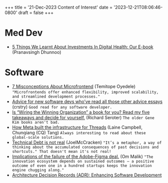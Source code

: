 +++
title = '21-Dec-2023 Content of Interest'
date = '2023-12-21T08:06:46-0800'
draft = false
+++


# Med Dev

-   [5 Things We Learnt About Investments In Digital Health: Our E-book](https://medicalfuturist.com/5-things-we-learnt-about-investments-in-digital-health-new-e-book) (Pranavsingh Dhunnoo)


# Software

-   [7 Misconceptions About Microfrontend](https://semaphoreci.com/blog/misconceptions-microfrontend) (Temitope Oyedele)
    `"Microfrontends offer enhanced flexibility, improved scalability, and streamlined development processes."`
-   [Advice for new software devs who&rsquo;ve read all those other advice essays](https://buttondown.email/hillelwayne/archive/advice-for-new-software-devs-whove-read-all-those/) (crstry)
    `Good read for any software developer.`
-   [Is “Wiring the Winning Organization” a book for you? Read my five takeaways and decide for yourself.](https://seroter.com/2023/12/20/is-wiring-the-winning-organization-a-book-for-you-read-my-five-takeaways-and-decide-for-yourself/) (Richard Seroter)
    `The older Gene Kim books aren't bad.`
-   [How Meta built the infrastructure for Threads](https://engineering.fb.com/2023/12/19/core-infra/how-meta-built-the-infrastructure-for-threads/) (Laine Campbell, Chunqiang (CQ) Tang) `Always interesting to read about these global-scale solutions.`
-   [Technical Debt is not real](https://www.foxhound.systems/blog/technical-debt-is-not-real/) (JoelMcCracken)
    `"It’s a metaphor, a way of thinking about the accumulated consequences of past decisions and shortcuts." That doesn't mean it's not real!`
-   [Implications of the failure of the Adobe-Figma deal.](https://om.co/2023/12/18/implications-of-the-adobe-figma-deal-failure/) (Om Malik)  `"The innovation ecosystem depends on sustained outcomes — a positive outcome of even one in a hundred startups keeps the innovation engine chugging along."`
-   [Architecture Decision Records (ADR): Enhancing Software Development](https://habr.com/en/articles/781624/?utm_source=habrahabr&utm_medium=rss&utm_campaign=781624)


